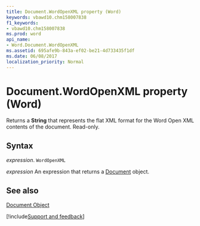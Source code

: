 ```yaml
---
title: Document.WordOpenXML property (Word)
keywords: vbawd10.chm158007838
f1_keywords:
- vbawd10.chm158007838
ms.prod: word
api_name:
- Word.Document.WordOpenXML
ms.assetid: 695afe9b-843a-ef02-be21-4d733435f1df
ms.date: 06/08/2017
localization_priority: Normal
---
```



# Document.WordOpenXML property (Word)

Returns a  **String** that represents the flat XML format for the Word Open XML contents of the document. Read-only.


## Syntax

_expression_. `WordOpenXML`

 _expression_ An expression that returns a [Document](./Word.Document.md) object.


## See also


[Document Object](Word.Document.md)

[!include[Support and feedback](~/includes/feedback-boilerplate.md)]